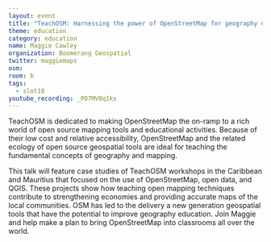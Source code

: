 ```yaml
---
layout: event
title: "TeachOSM: Harnessing the power of OpenStreetMap for geography education"
theme: education
category: education
name: Maggie Cawley
organization: Boomerang Geospatial
twitter: maggiemaps
osm:
room: b
tags:
  - slot18
youtube_recording: _PO7MV8q1ks
---
```

TeachOSM is dedicated to making OpenStreetMap the on-ramp to a rich world of open source mapping tools and educational activities. Because of their low cost and relative accessibility, OpenStreetMap and the related ecology of open source geospatial tools are ideal for teaching the fundamental concepts of geography and mapping. 

This talk will feature case studies of TeachOSM workshops in the Caribbean and Mauritius that focused on the use of OpenStreetMap, open data, and QGIS. These projects show how teaching open mapping techniques contribute to strengthening economies and providing accurate maps of the local communities. OSM has led to the delivery a new generation geospatial tools that have the potential to improve geography education. Join Maggie and help make a plan to bring OpenStreetMap into classrooms all over the world.
